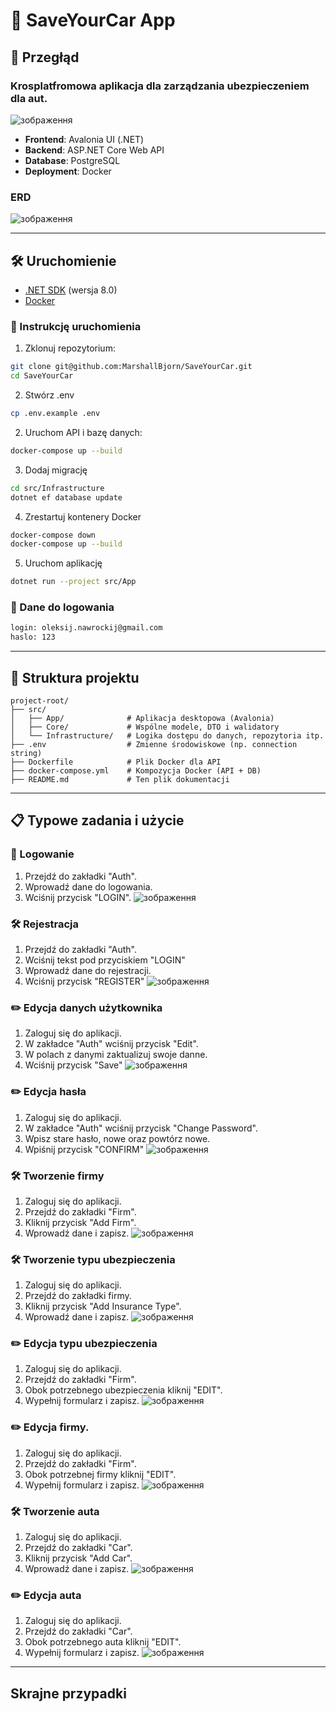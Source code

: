 # 🚗 SaveYourCar App

## 📄 Przegłąd
### Krosplatfromowa aplikacja dla zarządzania ubezpieczeniem dla aut.
![зображення](https://github.com/user-attachments/assets/3e04bf60-237f-4bc6-9a90-5c23799681c7)
- **Frontend**: Avalonia UI (.NET)
- **Backend**: ASP.NET Core Web API
- **Database**: PostgreSQL
- **Deployment**: Docker

### ERD
![зображення](https://github.com/user-attachments/assets/171458d3-1b55-4538-b1f0-0cf19dc6c89a)

---
## 🛠️ Uruchomienie

- [.NET SDK](https://dotnet.microsoft.com/download) (wersja 8.0)
- [Docker](https://www.docker.com/products/docker-desktop)

### 🚀 Instrukcję uruchomienia

1. Zklonuj repozytorium:
```bash
git clone git@github.com:MarshallBjorn/SaveYourCar.git
cd SaveYourCar
```

2. Stwórz .env
```bash
cp .env.example .env
```

2. Uruchom API i bazę danych:
```bash
docker-compose up --build
```

3. Dodaj migrację
```bash
cd src/Infrastructure
dotnet ef database update
```

4. Zrestartuj kontenery Docker
```bash
docker-compose down
docker-compose up --build
```

5. Uruchom aplikację
```bash
dotnet run --project src/App
```

### 🔐 Dane do logowania
```bash
login: oleksij.nawrockij@gmail.com
haslo: 123
```
---
## 🧱 Struktura projektu
```
project-root/
├── src/
│   ├── App/              # Aplikacja desktopowa (Avalonia)
│   ├── Core/             # Wspólne modele, DTO i walidatory
│   └── Infrastructure/   # Logika dostępu do danych, repozytoria itp.
├── .env                  # Zmienne środowiskowe (np. connection string)
├── Dockerfile            # Plik Docker dla API
├── docker-compose.yml    # Kompozycja Docker (API + DB)
├── README.md             # Ten plik dokumentacji
```
---
## 📋 Typowe zadania i użycie

### 🔐 Logowanie
1. Przejdź do zakładki "Auth".
2. Wprowadź dane do logowania.
3. Wciśnij przycisk "LOGIN".
![зображення](https://github.com/user-attachments/assets/c69411f9-93bb-41e4-ab76-507ded56e98a)

### 🛠️ Rejestracja
1. Przejdź do zakładki "Auth".
2. Wciśnij tekst pod przyciskiem "LOGIN"
3. Wprowadź dane do rejestracji.
4. Wciśnij przycisk "REGISTER"
![зображення](https://github.com/user-attachments/assets/852cb5b4-e680-44a4-bab6-a8bd52c41a2e)

### ✏️ Edycja danych użytkownika
1. Zaloguj się do aplikacji.
2. W zakładce "Auth" wciśnij przycisk "Edit".
3. W polach z danymi zaktualizuj swoje danne.
4. Wciśnij przycisk "Save"
![зображення](https://github.com/user-attachments/assets/bf0525a1-a1f4-4d9a-9a29-de930d37bebc)

### ✏️ Edycja hasła
1. Zaloguj się do aplikacji.
2. W zakładce "Auth" wciśnij przycisk "Change Password".
3. Wpisz stare hasło, nowe oraz powtórz nowe.
4. Wpiśnij przycisk "CONFIRM"
![зображення](https://github.com/user-attachments/assets/f7c614de-5e78-4164-a5fa-3f428c3f0af3)

### 🛠️ Tworzenie firmy
1. Zaloguj się do aplikacji.
2. Przejdź do zakładki "Firm".
3. Kliknij przycisk "Add Firm".
4. Wprowadź dane i zapisz.
![зображення](https://github.com/user-attachments/assets/5b52df13-f900-4f0a-9954-30c526419288)

### 🛠️ Tworzenie typu ubezpieczenia
1. Zaloguj się do aplikacji.
2. Przejdź do zakładki firmy.
3. Kliknij przycisk "Add Insurance Type".
4. Wprowadź dane i zapisz.
![зображення](https://github.com/user-attachments/assets/7a1a576d-5231-4b72-80ec-0156467e1b0c)

### ✏️ Edycja typu ubezpieczenia
1. Zaloguj się do aplikacji.
2. Przejdź do zakładki "Firm".
3. Obok potrzebnego ubezpieczenia kliknij "EDIT".
4. Wypełnij formularz i zapisz.
![зображення](https://github.com/user-attachments/assets/ab495ec2-ad8e-4621-95a6-9065fd5d96b4)

### ✏️ Edycja firmy.
1. Zaloguj się do aplikacji.
2. Przejdź do zakładki "Firm".
3. Obok potrzebnej firmy kliknij "EDIT".
4. Wypełnij formularz i zapisz.
![зображення](https://github.com/user-attachments/assets/5efdb915-e004-40c1-a2bf-500cd3b8cd01)

### 🛠️ Tworzenie auta
1. Zaloguj się do aplikacji.
2. Przejdź do zakładki "Car".
3. Kliknij przycisk "Add Car".
4. Wprowadź dane i zapisz.
![зображення](https://github.com/user-attachments/assets/8854d210-2ed0-493b-98a1-df63724865c7)

### ✏️ Edycja auta
1. Zaloguj się do aplikacji.
2. Przejdź do zakładki "Car".
3. Obok potrzebnego auta kliknij "EDIT".
4. Wypełnij formularz i zapisz.
![зображення](https://github.com/user-attachments/assets/eee56fab-656e-46af-a530-7916871c6072)
---
## Skrajne przypadki







